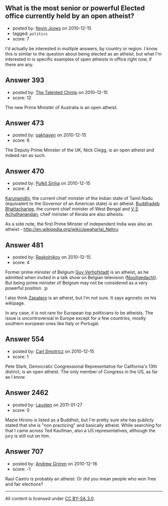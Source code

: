 ## What is the most senior or powerful Elected office currently held by an open atheist?

- posted by: [Kevin Jones](https://stackexchange.com/users/-1/186-kevin-jones) on 2010-12-15
- tagged: `politics`
- score: 7

I'd actually be interested in multiple answers, by country or region.  I know this is similar to the question about being elected as an atheist, but what I'm interested in is specific examples of open atheists in office right now, if there are any.  


## Answer 393

- posted by: [The Talented Chimp](https://stackexchange.com/users/-1/210-the-talented-chimp) on 2010-12-15
- score: 12

The new Prime Minister of Australia is an open atheist.


## Answer 473

- posted by: [oakhaven](https://stackexchange.com/users/-1/230-oakhaven) on 2010-12-15
- score: 6

The Deputy Prime Minister of the UK, Nick Clegg, is an open atheist and indeed ran as such.


## Answer 470

- posted by: [Pulkit Sinha](https://stackexchange.com/users/-1/23-pulkit-sinha) on 2010-12-15
- score: 4

<p><a href="http://en.wikipedia.org/wiki/M_Karunanidhi" rel="nofollow">Karunanidhi</a>, the current chief minister of the Indian state of Tamil Nadu (equivalent to the Governor of an American state) is an atheist.
<a href="http://en.wikipedia.org/wiki/Buddhadeb_Bhattacharya" rel="nofollow">Buddhadeb Bhattacharjee</a>, the current chief minister of West Bengal and <a href="http://en.wikipedia.org/wiki/V._S._Achuthanandan" rel="nofollow">V S Achuthanandan</a>, cheif minister of Kerala are also atheists.</p>

<p>As a side note, the first Prime Minster of independent India was also an atheist - <a href="http://en.wikipedia.org/wiki/Jawaharlal_Nehru" rel="nofollow">http://en.wikipedia.org/wiki/Jawaharlal_Nehru</a></p>



## Answer 481

- posted by: [Raskolnikov](https://stackexchange.com/users/-1/144-raskolnikov) on 2010-12-15
- score: 4

Former prime minister of Belgium [Guy Verhofstadt](http://en.wikipedia.org/wiki/Guy_Verhofstadt) is an atheist, as he admitted when invited in a talk show on Belgian television ([Nooitgedacht](http://nl.wikipedia.org/wiki/Nooitgedacht_%28televisieprogramma%29)). But being prime minister of Belgium may not be considered as a very powerful position. ;p

I also think [Zapatero](http://en.wikipedia.org/wiki/Jos%C3%A9_Luis_Rodr%C3%ADguez_Zapatero) is an atheist, but I'm not sure. It says agnostic on his wikipage.

In any case, it is not rare for European top politicians to be atheists. The issue is uncontroversial in Europe except for a few countries, mostly southern european ones like Italy or Portugal.


## Answer 554

- posted by: [Carl Smotricz](https://stackexchange.com/users/-1/228-carl-smotricz) on 2010-12-15
- score: 1

Pete Stark, Democratic Congressional Representative for California's 13th district, is an open atheist. The only member of Congress in the US, as far as I know.


## Answer 2462

- posted by: [Lausten](https://stackexchange.com/users/-1/584-lausten) on 2011-01-27
- score: 0

Mazie Hirono is listed as a Buddhist, but I'm pretty sure she has publicly stated that she is "non practicing" and basically atheist. While searching for that I came across Ted Kaufman, also a US representatives, although the jury is still out on him.


## Answer 707

- posted by: [Andrew Grimm](https://stackexchange.com/users/-1/270-andrew-grimm) on 2010-12-16
- score: -1

Raul Castro is probably an atheist. Or did you mean people who won free and fair elections?



---

All content is licensed under [CC BY-SA 3.0](https://creativecommons.org/licenses/by-sa/3.0/).
